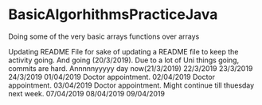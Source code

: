 # BasicAlgorhithmsPracticeJava

Doing some of the very basic arrays functions over arrays

Updating README File for sake of updating a README file to keep the activity going. 
And going (20/3/2019). Due to a lot of Uni things going, commits are hard.
Annnnnyyyyy day now(21/3/2019)
22/3/2019
23/3/2019
24/3/2019
01/04/2019 Doctor appointment.
02/04/2019 Doctor appointment.
03/04/2019 Doctor appointment. Might continue till thuesday next week.
07/04/2019
08/04/2019
09/04/2019
